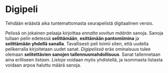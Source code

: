 # Digipeli

Tehdään eräästä aika tuntemattomasta seurapelistä digitaalinen versio. 

Pelissä on jokainen pelaaja kirjoittaa _ennalta sovitun määrän_ sanoja. Sanoja tullaan pelin edetessä __selittämään__, __esittämään pantomiimina__ ja __selittämään yhdellä sanalla__. Tavallisesti peli toimii siten, että uudella pelikerralla kirjoitetaan uudet sanat. *Digipelissä* eräs ominaisuus tulee olemaan __selitettävien sanojen tallennusmahdollisuus__. Sanat tallennetaan aina erilliseen *listaan*. *Listoja* voidaan myös yhdistellä, ja isommasta listasta voidaan arpoa haluttu määrä sanoja.
